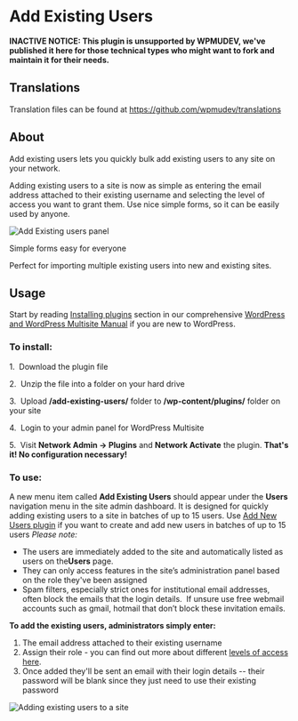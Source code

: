 # Add Existing Users


**INACTIVE NOTICE: This plugin is unsupported by WPMUDEV, we've published it here for those technical types who might want to fork and maintain it for their needs.**

## Translations

Translation files can be found at https://github.com/wpmudev/translations

## About

Add existing users lets you quickly bulk add existing users to any site on your network.

Adding existing users to a site is now as simple as entering the email address attached to their existing username and selecting the level of access you want to grant them. Use nice simple forms, so it can be easily used by anyone. 

![Add Existing users panel](http://premium.wpmudev.org/wp-content/uploads/2011/02/addexist64.jpg)

 Simple forms easy for everyone

Perfect for importing multiple existing users into new and existing sites.

## Usage

Start by reading [Installing plugins](../wpmu-manual/installing-regular-plugins-on-wpmu/) section in our comprehensive [WordPress and WordPress Multisite Manual](https://premium.wpmudev.org/manuals/wpmu-manual-2/) if you are new to WordPress.

### To install:

1.  Download the plugin file 

2.  Unzip the file into a folder on your hard drive 

3.  Upload **/add-existing-users/** folder to **/wp-content/plugins/** folder on your site 

4.  Login to your admin panel for WordPress Multisite 

5.  Visit **Network Admin -> Plugins** and **Network Activate** the plugin. **That's it! No configuration necessary!**

### To use:

A new menu item called **Add Existing Users** should appear under the **Users** navigation menu in the site admin dashboard. It is designed for quickly adding existing users to a site in batches of up to 15 users. Use [Add New Users plugin](https://premium.wpmudev.org/project/add-new-users) if you want to create and add new users in batches of up to 15 users _Please note:_

*   The users are immediately added to the site and automatically listed as users on the**Users** page.
*   They can only access features in the site’s administration panel based on the role they've been assigned
*   Spam filters, especially strict ones for institutional email addresses, often block the emails that the login details.  If unsure use free webmail accounts such as gmail, hotmail that don’t block these invitation emails.

**To add the existing users, administrators simply enter:**

1.  The email address attached to their existing username
2.  Assign their role - you can find out more about different [levels of access here](https://premium.wpmudev.org/wpmu-manual/introduction-to-super-admin-user/).
3.  Once added they'll be sent an email with their login details -- their password will be blank since they just need to use their existing password

![Adding existing users to a site](https://premium.wpmudev.org/wp-content/uploads/2011/02/addexist63.jpg)


